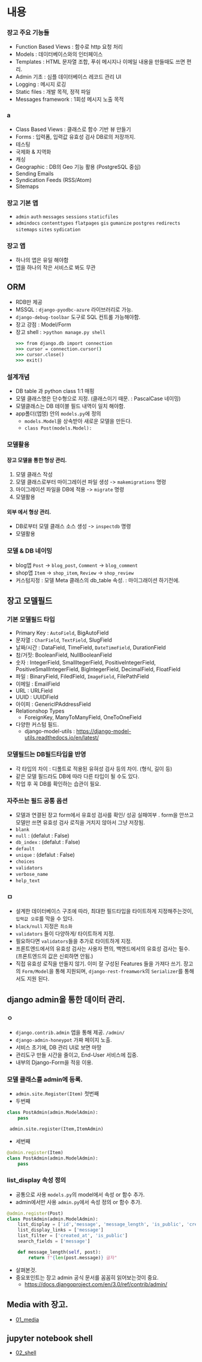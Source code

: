 # 내용
### 장고 주요 기능들
- Function Based Views : 함수로 http 요청 처리
- Models : 데이터베이스와의 인터페이스
- Templates : HTML 문자열 조합, 푸쉬 메시지나 이메일 내용을 만들때도 쓰면 편리.
- Admin 기초 : 심플 데이터베이스 레코드 관리 UI
- Logging : 메시지 로깅
- Static files : 개발 목적, 정적 파일
- Messages framework : 1회성 메시지 노출 목적
### a
- Class Based Views : 클래스로 함수 기반 뷰 만들기
- Forms : 입력폼, 입력값 유효성 검사 DB로의 저장까지.
- 테스팅
- 국제화 & 지역화
- 캐싱
- Geographic : DB의 Geo 기능 활용 (PostgreSQL 중심)
- Sending Emails
- Syndication Feeds (RSS/Atom)
- Sitemaps

### 장고 기본 앱
- `admin` `auth` `messages` `sessions` `staticfiles`
- `admindocs` `contenttypes` `flatpages` `gis` `gumanize` `postgres` `redirects` `sitemaps` `sites` `sydication`

### 장고 앱
- 하나의 앱은 유일 해야함
- 앱을 하나의 작은 서비스로 봐도 무관

## ORM
- RDB만 제공
- MSSQL : `django-pyodbc-azure` 라이브러리로 가능.
- `django-debug-toolbar` 도구로 SQL 컨트롤 가능해야함.
- 장고 강점 : Model/Form
- 장고 shell : >`python manage.py shell`
	```cmd
	>>> from django.db import connection
	>>> cursor = connection.cursor()
	>>> cursor.close()
	>>> exit()
	```

### 설계개념
- DB table 과 python class 1:1 매핑
- 모델 클래스명은 단수형으로 지정. (클래스이기 때문. : PascalCase 네이밍)
- 모델클래스는 DB 테이블 필드 내역이 일치 해야함.
- app폴더(앱명) 안의 `models.py`에 정의
	- `models.Model`을 상속받아 새로운 모델을 만든다.
	- `class Post(models.Model):`

### 모델활용
#### 장고 모델을 통한 형상 관리.
1. 모델 클래스 작성
2. 모델 클래스로부터 마이그레이션 파일 생성 -> `makemigrations` 명령
3. 마이그레이션 파일을 DB에 적용 -> `migrate` 명령
4. 모델활용
#### 외부 에서 형상 관리.
- DB로부터 모델 클래스 소스 생성 -> `inspectdb` 명령
- 모델활용

### 모델 & DB 네이밍
- blog앱 `Post` -> `blog_post`, `Comment` -> `blog_comment`
- shop앱 `Item` -> `shop_item`, `Review` -> `shop_review`
- 커스텀지정 : 모델 Meta 클래스의 db_table 속성. : 마이그래이션 하기전에.

## 장고 모델필드
### 기본 모델필드 타입
- Primary Key : `AutoField`, BigAutoField
- 문자열 : `CharField`, `TextField`, SlugField
- 날짜/시간 : DataField, TimeField, `DateTimeField`, DurationField
- 참/거짓: BooleanField, NullBooleanField
- 숫자 : IntegerField, SmallItegerField, PositiveIntegerField, PositiveSmallIntegerField, BigIntegerField, DecimalField, FloatField
- 파일 : BinaryField, FiledField, `ImageField`, FilePathField
- 이메일 : EmailField
- URL : URLField
- UUID : UUIDField
- 아이피 : GenericlPAddressField
- Relationshop Types
	- ForeignKey, ManyToManyField, OneToOneField
- 다양한 커스텀 필드.
	- django-model-utils : https://django-model-utils.readthedocs.io/en/latest/
### 모델필드는 DB필드타입을 반영
- 각 타입의 차이 : 디폴트로 적용된 유혀성 검사 등의 차이. (형식, 길이 등)
- 같은 모델 필드라도 DB에 따라 다른 타입이 될 수도 있다.
- 작업 후 꼭 DB를 확인하는 습관이 필요.
### 자주쓰는 필드 공통 옵션
- 모델과 연결된 장고 form에서 유효성 검사를 확인/ 성공 실패여부 . form을 안쓰고 모델만 쓰면 유효성 검사 로직을 거치지 않아서 그냥 저장됨.
- `blank`
- `null` : (defalut : False)
- `db_index` : (defalut : False)
- `default`
- `unique` : (defalut : False)
- `choices`
- `validators`
- `verbose_name`
- `help_text`
### ㅁ
- 설계한 데이터베이스 구조에 따라, 최대한 필드타입을 타이트하게 지정해주는것이, `입력값 오류`를 막을 수 있다.
- `black/null` 지정은 `최소화`
- `validators` 들이 다양하게/ 타이트하게 지정.
- 필요하다면 `validators`들을 추가로 타이트하게 지정.
- 프론트엔드에서의 유효성 검사는 사용자 편의, 백엔드에서의 유효성 검사는 필수. (프론트엔드의 값은 신뢰하면 안됨.)
- 직접 유효성 로직을 만들지 않기. 이미 잘 구성된 Features 들을 가져다 쓰기. 장고의 `Form/Model`을 통해 지원되며, `django-rest-freamwork`의 `Serializer`를 통해서도 지원 된다.

## django admin을 통한 데이터 관리.
### ㅇ
- `django.contrib.admin` 앱을 통해 제공. `/admin/`
- `django-admin-honeypot` 가짜 페이지 노출.
- 서비스 초기에, DB 관리 UI로 보면 마땅
- 관리도구 만들 시간을 줄이고, End-User 서비스에 집중.
- 내부의 Django-Form을 적응 이용.
### 모델 클래스를 admin에 등록.
- `admin.site.Register(Item)` 첫번째
- 두번째
```python
class PostAdmin(admin.ModelAdmin):
	pass

 admin.site.register(Item,ItemAdmin)
```
- 세번째
```python
@admin.register(Item)
class PostAdmin(admin.ModelAdmin):
	pass
```
### list_display 속성 정의
- 공통으로 사용 `models.py`의 model에서 속성 or 함수 추가.
- admin에서만 사용 `admin.py`에서 속성 정의 or 함수 추가.
```python
@admin.register(Post)
class PostAdmin(admin.ModelAdmin):
    list_display = ['id','message', 'message_length', 'is_public', 'created_at', 'updated_at']
    list_display_links = ['message']
    list_filter = ['created_at', 'is_public']
    search_fields = ['message']

    def message_length(self, post):
        return f"{len(post.message)} 글자"
```
- 살펴본것. 
- 중요포인트는 장고 admin 공식 문서를 꼼꼼히 읽어보는것이 중요.
	- https://docs.djangoproject.com/en/3.0/ref/contrib/admin/

## Media with 장고.
- [01_media](./01_media.md)

## jupyter notebook shell
- [02_shell](./02_shell.md)

